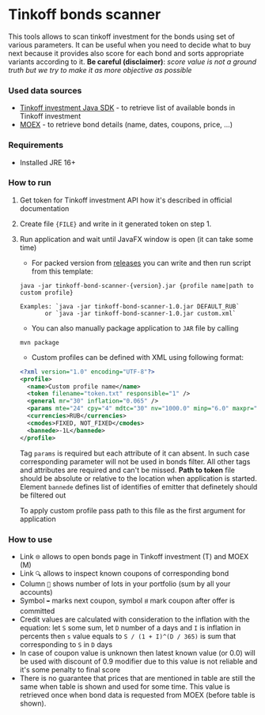 # Tinkoff bonds scanner
This tools allows to scan tinkoff investment for the bonds using set of various parameters. 
It can be useful when you need to decide what to buy next because it provides also score for 
each bond and sorts appropriate variants according to it. **Be careful (disclaimer)**:
_score value is not a ground truth but we try to make it as more objective as possible_

### Used data sources
* [Tinkoff investment Java SDK](https://github.com/TinkoffCreditSystems/invest-openapi-java-sdk) - to retrieve list of available bonds in Tinkoff investment
* [MOEX](https://iss.moex.com/) - to retrieve bond details (name, dates, coupons, price, ...)

### Requirements

* Installed JRE 16+

### How to run
1. Get token for Tinkoff investment API how it's described in official documentation
2. Create file `{FILE}` and write in it generated token on step 1.
3. Run application and wait until JavaFX window is open (it can take some time)
    * For packed version from [releases](https://github.com/Shemplo/TBS/releases) you can write and then run script from this template:
    ```
    java -jar tinkoff-bond-scanner-{version}.jar {profile name|path to custom profile}
    
    Examples: `java -jar tinkoff-bond-scanner-1.0.jar DEFAULT_RUB` 
           or `java -jar tinkoff-bond-scanner-1.0.jar custom.xml`
    ```
    
    * You can also manually package application to `JAR` file by calling
    ```
    mvn package
    ```
    
    * Custom profiles can be defined with XML using following format:
    ```xml
    <?xml version="1.0" encoding="UTF-8"?>
    <profile>
      <name>Custom profile name</name>
      <token filename="token.txt" responsible="1" />
      <general mr="30" inflation="0.065" />
      <params mte="24" cpy="4" mdtc="30" nv="1000.0" minp="6.0" maxpr="1000" />
      <currencies>RUB</currencies>
      <cmodes>FIXED, NOT_FIXED</cmodes>
      <bannede>-1L</bannede>
    </profile>
    ```
    Tag `params` is required but each attribute of it can absent. In such case corresponding parameter will not be used in bonds filter.
    All other tags and attributes are required and can't be missed. **Path to token** file should be absolute or relative to the location 
    when application is started. Element `bannede` defines list of identifies of emitter that definetely should be filtered out 
    
    To apply custom profile pass path to this file as the first argument for application

### How to use
* Link `🌐` allows to open bonds page in Tinkoff investment (T) and MOEX (M)
* Link `🔍` allows to inspect known coupons of corresponding bond
* Column `👝` shows number of lots in your portfolio (sum by all your accounts)
* Symbol `➥` marks next coupon, symbol `⭿` mark coupon after offer is committed
* Credit values are calculated with consideration to the inflation with the equation: 
let `S` some sum, let `D` number of a days and `I` is inflation in percents then
`s` value equals to `S / (1 + I)^(D / 365)` is sum that corresponding to `S` in `D` days
* In case of coupon value is unknown then latest known value (or 0.0) will be used with
discount of 0.9 modifier due to this value is not reliable and it's some penalty to final score
* There is no guarantee that prices that are mentioned in table are still the same when
table is shown and used for some time. This value is retrieved once when bond data is requested
from MOEX (before table is shown).
